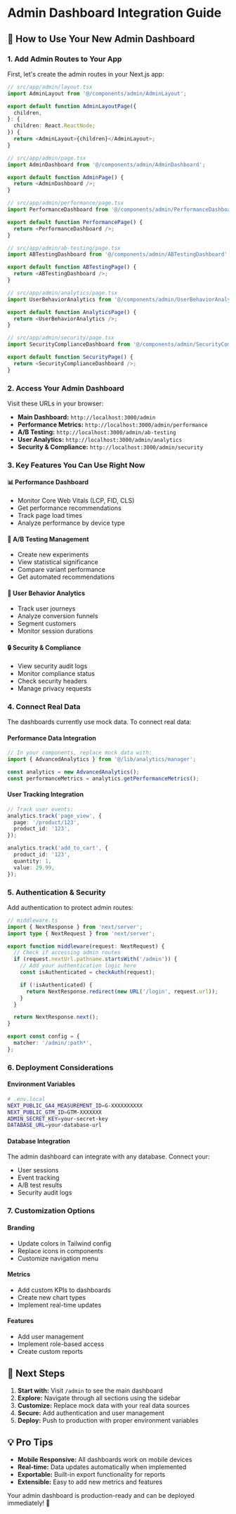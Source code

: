 # Admin Dashboard Integration Guide

## 🚀 How to Use Your New Admin Dashboard

### 1. **Add Admin Routes to Your App**

First, let's create the admin routes in your Next.js app:

```typescript
// src/app/admin/layout.tsx
import AdminLayout from '@/components/admin/AdminLayout';

export default function AdminLayoutPage({
  children,
}: {
  children: React.ReactNode;
}) {
  return <AdminLayout>{children}</AdminLayout>;
}
```

```typescript
// src/app/admin/page.tsx
import AdminDashboard from '@/components/admin/AdminDashboard';

export default function AdminPage() {
  return <AdminDashboard />;
}
```

```typescript
// src/app/admin/performance/page.tsx
import PerformanceDashboard from '@/components/admin/PerformanceDashboard';

export default function PerformancePage() {
  return <PerformanceDashboard />;
}
```

```typescript
// src/app/admin/ab-testing/page.tsx
import ABTestingDashboard from '@/components/admin/ABTestingDashboard';

export default function ABTestingPage() {
  return <ABTestingDashboard />;
}
```

```typescript
// src/app/admin/analytics/page.tsx
import UserBehaviorAnalytics from '@/components/admin/UserBehaviorAnalytics';

export default function AnalyticsPage() {
  return <UserBehaviorAnalytics />;
}
```

```typescript
// src/app/admin/security/page.tsx
import SecurityComplianceDashboard from '@/components/admin/SecurityComplianceDashboard';

export default function SecurityPage() {
  return <SecurityComplianceDashboard />;
}
```

### 2. **Access Your Admin Dashboard**

Visit these URLs in your browser:

- **Main Dashboard:** `http://localhost:3000/admin`
- **Performance Metrics:** `http://localhost:3000/admin/performance`
- **A/B Testing:** `http://localhost:3000/admin/ab-testing`
- **User Analytics:** `http://localhost:3000/admin/analytics`
- **Security & Compliance:** `http://localhost:3000/admin/security`

### 3. **Key Features You Can Use Right Now**

#### **📊 Performance Dashboard**

- Monitor Core Web Vitals (LCP, FID, CLS)
- Get performance recommendations
- Track page load times
- Analyze performance by device type

#### **🧪 A/B Testing Management**

- Create new experiments
- View statistical significance
- Compare variant performance
- Get automated recommendations

#### **👥 User Behavior Analytics**

- Track user journeys
- Analyze conversion funnels
- Segment customers
- Monitor session durations

#### **🔒 Security & Compliance**

- View security audit logs
- Monitor compliance status
- Check security headers
- Manage privacy requests

### 4. **Connect Real Data**

The dashboards currently use mock data. To connect real data:

#### **Performance Data Integration**

```typescript
// In your components, replace mock data with:
import { AdvancedAnalytics } from '@/lib/analytics/manager';

const analytics = new AdvancedAnalytics();
const performanceMetrics = analytics.getPerformanceMetrics();
```

#### **User Tracking Integration**

```typescript
// Track user events:
analytics.track('page_view', {
  page: '/product/123',
  product_id: '123',
});

analytics.track('add_to_cart', {
  product_id: '123',
  quantity: 1,
  value: 29.99,
});
```

### 5. **Authentication & Security**

Add authentication to protect admin routes:

```typescript
// middleware.ts
import { NextResponse } from 'next/server';
import type { NextRequest } from 'next/server';

export function middleware(request: NextRequest) {
  // Check if accessing admin routes
  if (request.nextUrl.pathname.startsWith('/admin')) {
    // Add your authentication logic here
    const isAuthenticated = checkAuth(request);

    if (!isAuthenticated) {
      return NextResponse.redirect(new URL('/login', request.url));
    }
  }

  return NextResponse.next();
}

export const config = {
  matcher: '/admin/:path*',
};
```

### 6. **Deployment Considerations**

#### **Environment Variables**

```bash
# .env.local
NEXT_PUBLIC_GA4_MEASUREMENT_ID=G-XXXXXXXXXX
NEXT_PUBLIC_GTM_ID=GTM-XXXXXXX
ADMIN_SECRET_KEY=your-secret-key
DATABASE_URL=your-database-url
```

#### **Database Integration**

The admin dashboard can integrate with any database. Connect your:

- User sessions
- Event tracking
- A/B test results
- Security audit logs

### 7. **Customization Options**

#### **Branding**

- Update colors in Tailwind config
- Replace icons in components
- Customize navigation menu

#### **Metrics**

- Add custom KPIs to dashboards
- Create new chart types
- Implement real-time updates

#### **Features**

- Add user management
- Implement role-based access
- Create custom reports

## 🎯 **Next Steps**

1. **Start with:** Visit `/admin` to see the main dashboard
2. **Explore:** Navigate through all sections using the sidebar
3. **Customize:** Replace mock data with your real data sources
4. **Secure:** Add authentication and user management
5. **Deploy:** Push to production with proper environment variables

## 💡 **Pro Tips**

- **Mobile Responsive:** All dashboards work on mobile devices
- **Real-time:** Data updates automatically when implemented
- **Exportable:** Built-in export functionality for reports
- **Extensible:** Easy to add new metrics and features

Your admin dashboard is production-ready and can be deployed immediately! 🚀
